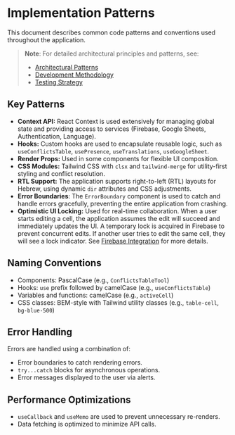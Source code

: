 # Implementation Patterns

This document describes common code patterns and conventions used throughout the application.

> **Note**: For detailed architectural principles and patterns, see:
>
> - [Architectural Patterns](patterns/architectural-patterns.md)
> - [Development Methodology](patterns/development-methodology.md)
> - [Testing Strategy](patterns/testing-strategy.md)

## Key Patterns

- **Context API:** React Context is used extensively for managing global state and providing access to services (Firebase, Google Sheets, Authentication, Language).
- **Hooks:** Custom hooks are used to encapsulate reusable logic, such as `useConflictsTable`, `usePresence`, `useTranslations`, `useGoogleSheet`.
- **Render Props:** Used in some components for flexible UI composition.
- **CSS Modules:** Tailwind CSS with `clsx` and `tailwind-merge` for utility-first styling and conflict resolution.
- **RTL Support:** The application supports right-to-left (RTL) layouts for Hebrew, using dynamic `dir` attributes and CSS adjustments.
- **Error Boundaries**: The `ErrorBoundary` component is used to catch and handle errors gracefully, preventing the entire application from crashing.
- **Optimistic UI Locking:** Used for real-time collaboration. When a user starts editing a cell, the application assumes the edit will succeed and immediately updates the UI. A temporary lock is acquired in Firebase to prevent concurrent edits. If another user tries to edit the same cell, they will see a lock indicator. See [Firebase Integration](firebase-integration) for more details.

## Naming Conventions

- Components: PascalCase (e.g., `ConflictsTableTool`)
- Hooks: `use` prefix followed by camelCase (e.g., `useConflictsTable`)
- Variables and functions: camelCase (e.g., `activeCell`)
- CSS classes: BEM-style with Tailwind utility classes (e.g., `table-cell`, `bg-blue-500`)

## Error Handling

Errors are handled using a combination of:

- Error boundaries to catch rendering errors.
- `try...catch` blocks for asynchronous operations.
- Error messages displayed to the user via alerts.

## Performance Optimizations

- `useCallback` and `useMemo` are used to prevent unnecessary re-renders.
- Data fetching is optimized to minimize API calls.
